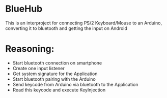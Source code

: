 # BlueHub
This is an interproject for connecting PS/2 Keyboard/Mouse to an Arduino, converting it to bluetooth and getting the input on Android

<h1>Reasoning:</h1>
<ul>
  <li>Start bluetooth connection on smartphone</li>
  <li>Create one input listener</li>
  <li>Get system signature for the Application</li>
  <li>Start bluetooth pairing with the Arduino</li>
  <li>Send keycode from Arduino via bluetooth to the Application</li>
  <li>Read this keycode and execute KeyInjection</li>
</ul>
